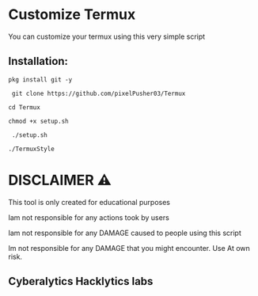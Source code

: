 # Customize Termux
  
 You can customize your termux using this very simple script 
 
 ## Installation: 
 ``` 
 pkg install git -y 
  ```
```
 git clone https://github.com/pixelPusher03/Termux
```
  ```
 cd Termux
```
 ``` 
 chmod +x setup.sh 
 ```
```
 ./setup.sh 
 ``` 
  ```
 ./TermuxStyle
```
  # DISCLAIMER ⚠️
This tool is only created for educational purposes

Iam not responsible for any actions took by users

Iam not responsible for any DAMAGE caused to people using this script

Im not responsible for any DAMAGE that you might encounter. Use At own risk.

## Cyberalytics Hacklytics labs

 
